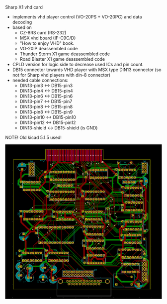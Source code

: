 Sharp X1 vhd card
- implements vhd player control (VO-20PS + VO-20PC) and data decoding
- based on
  - CZ-8RS card (RS-232)
  - MSX vhd board (IF-C9C/D)
  - "How to enjoy VHD" book.
  - VO-20IP deassembled code
  - Thunder Storm X1 game deassembled code
  - Road Blaster X1 game deassembled code
- CPLD version for logic side to decrease used ICs and pin count.
- DB15 connector towards VHD player with MSX type DIN13 connector (so not for Sharp vhd players with din-8 connector)
- needed cable connections:
  - DIN13-pin3 <-> DB15-pin3
  - DIN13-pin4 <-> DB15-pin4
  - DIN13-pin6 <-> DB15-pin6
  - DIN13-pin7 <-> DB15-pin7
  - DIN13-pin8 <-> DB15-pin8
  - DIN13-pin8 <-> DB15-pin9
  - DIN13-pin10 <-> DB15-pin10
  - DIN13-pin12 <-> DB15-pin12
  - DIN13-shield <-> DB15-shield (is GND)

NOTE! Old kicad 5.1.5 used!

![PCB]( https://github.com/popolonx/SharpX1/blob/b43a84b1a465ee24abbda5f174d18ee1b75c2301/CZ_VO_20PX_CPLD_VHD/CZ_8RS_pcb.png )
